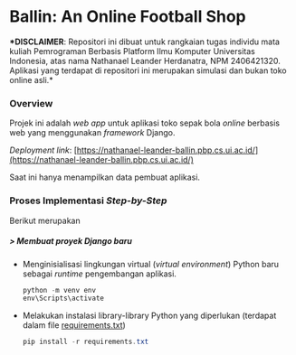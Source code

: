 # **Ballin: An Online Football Shop**

**\*DISCLAIMER**: Repositori ini dibuat untuk rangkaian tugas individu mata kuliah Pemrograman Berbasis Platform Ilmu Komputer Universitas Indonesia, atas nama Nathanael Leander Herdanatra, NPM 2406421320. Aplikasi yang terdapat di repositori ini merupakan simulasi dan bukan toko online asli.\*

### **Overview**

Projek ini adalah _web app_ untuk aplikasi toko sepak bola _online_ berbasis web yang menggunakan _framework_ Django.

_Deployment link_: [https://nathanael-leander-ballin.pbp.cs.ui.ac.id/](https://nathanael-leander-ballin.pbp.cs.ui.ac.id/)

Saat ini hanya menampilkan data pembuat aplikasi.

### **Proses Implementasi _Step-by-Step_**

Berikut merupakan

##### **> Membuat proyek Django baru**

-   Menginisialisasi lingkungan virtual (_virtual environment_) Python baru sebagai _runtime_ pengembangan aplikasi.
    ```powershell
    python -m venv env
    env\Scripts\activate
    ```
-   Melakukan instalasi library-library Python yang diperlukan (terdapat dalam file [requirements.txt](requirements.txt))
    ```powershell
    pip install -r requirements.txt
    ```
